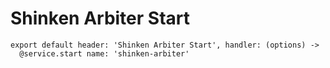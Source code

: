 
# Shinken Arbiter Start

    export default header: 'Shinken Arbiter Start', handler: (options) ->
      @service.start name: 'shinken-arbiter'
